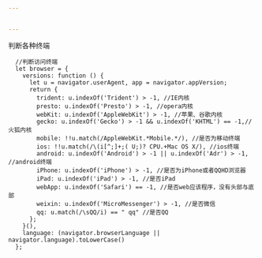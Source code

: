 ```yaml
---


---
```


<p>判断各种终端</p>
<pre><code>  //判断访问终端
  let browser = {
    versions: function () {
      let u = navigator.userAgent, app = navigator.appVersion;
      return {
        trident: u.indexOf('Trident') &gt; -1, //IE内核
        presto: u.indexOf('Presto') &gt; -1, //opera内核
        webKit: u.indexOf('AppleWebKit') &gt; -1, //苹果、谷歌内核
        gecko: u.indexOf('Gecko') &gt; -1 &amp;&amp; u.indexOf('KHTML') == -1,//火狐内核
        mobile: !!u.match(/AppleWebKit.*Mobile.*/), //是否为移动终端
        ios: !!u.match(/\(i[^;]+;( U;)? CPU.+Mac OS X/), //ios终端
        android: u.indexOf('Android') &gt; -1 || u.indexOf('Adr') &gt; -1, //android终端
        iPhone: u.indexOf('iPhone') &gt; -1, //是否为iPhone或者QQHD浏览器
        iPad: u.indexOf('iPad') &gt; -1, //是否iPad
        webApp: u.indexOf('Safari') == -1, //是否web应该程序，没有头部与底部
        weixin: u.indexOf('MicroMessenger') &gt; -1, //是否微信
        qq: u.match(/\sQQ/i) == " qq" //是否QQ
      };
    }(),
    language: (navigator.browserLanguage || navigator.language).toLowerCase()
  };
</code></pre>


